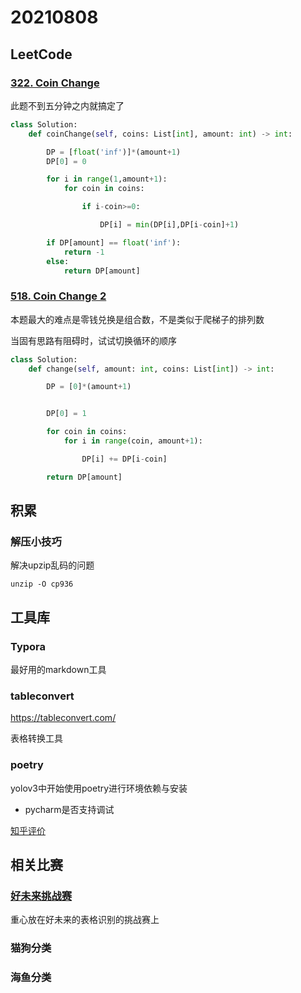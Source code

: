 # 20210808

## LeetCode

### [322. Coin Change](https://leetcode-cn.com/problems/coin-change/)

此题不到五分钟之内就搞定了

```python
class Solution:
    def coinChange(self, coins: List[int], amount: int) -> int:

        DP = [float('inf')]*(amount+1)
        DP[0] = 0

        for i in range(1,amount+1):
            for coin in coins:

                if i-coin>=0:

                    DP[i] = min(DP[i],DP[i-coin]+1)

        if DP[amount] == float('inf'):
            return -1
        else:
            return DP[amount]
```

### [518. Coin Change 2](https://leetcode-cn.com/problems/coin-change-2/)

本题最大的难点是零钱兑换是组合数，不是类似于爬梯子的排列数

当固有思路有阻碍时，试试切换循环的顺序

```python
class Solution:
    def change(self, amount: int, coins: List[int]) -> int:

        DP = [0]*(amount+1)


        DP[0] = 1

        for coin in coins:
            for i in range(coin, amount+1):

                DP[i] += DP[i-coin]

        return DP[amount]
```





## 积累

### 解压小技巧

解决upzip乱码的问题

```shell
unzip -O cp936
```

## 工具库

### Typora

最好用的markdown工具

### tableconvert

https://tableconvert.com/

表格转换工具

### poetry

yolov3中开始使用poetry进行环境依赖与安装

- pycharm是否支持调试

[知乎评价](https://zhuanlan.zhihu.com/p/81025311)

## 相关比赛

### [好未来挑战赛](https://www.heywhale.com/org/talcompetition/competition/area/606d6fff0e04ac0017c3bf7f/content/1)

重心放在好未来的表格识别的挑战赛上

### 猫狗分类

### 海鱼分类

